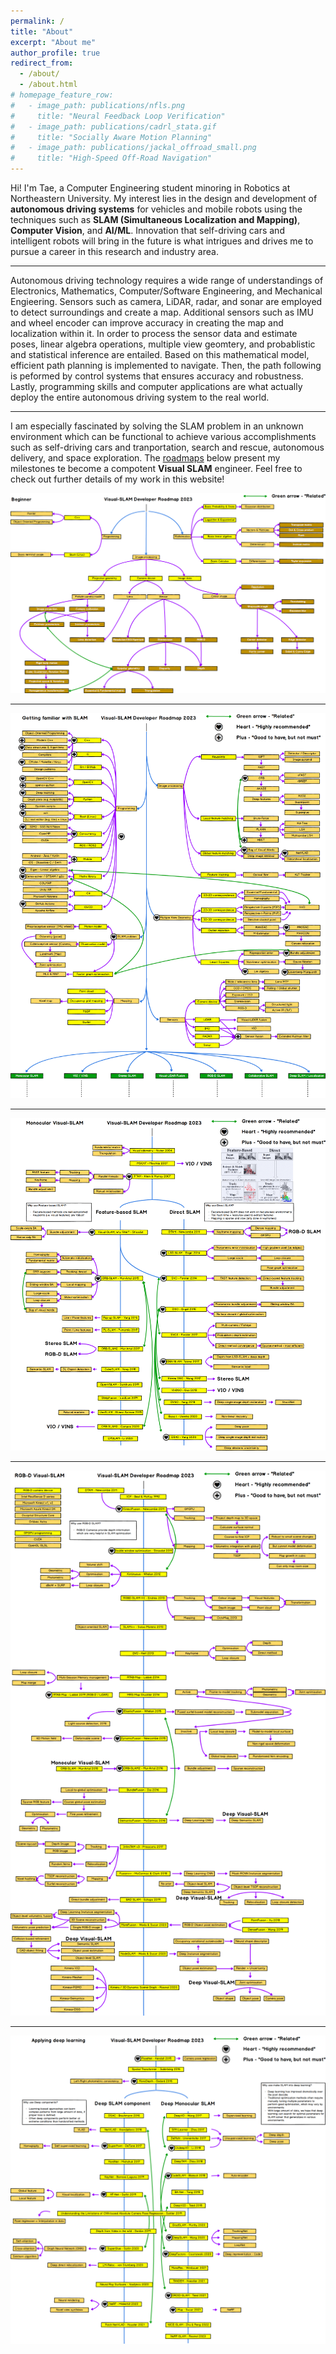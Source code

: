 ```yaml
---
permalink: /
title: "About"
excerpt: "About me"
author_profile: true
redirect_from: 
  - /about/
  - /about.html
# homepage_feature_row:
#   - image_path: publications/nfls.png
#     title: "Neural Feedback Loop Verification"
#   - image_path: publications/cadrl_stata.gif
#     title: "Socially Aware Motion Planning"
#   - image_path: publications/jackal_offroad_small.png
#     title: "High-Speed Off-Road Navigation"
---
```


Hi! I'm Tae, a Computer Engineering student minoring in Robotics at Northeastern University. My interest lies in the design and development of **autonomous driving systems** for vehicles and mobile robots using the techniques such as **SLAM (Simultaneous Localization and Mapping)**, **Computer Vision**, and **AI/ML**. Innovation that self-driving cars and intelligent robots will bring in the future is what intrigues and drives me to pursue a career in this research and industry area.

---

Autonomous driving technology requires a wide range of understandings of Electronics, Mathematics, Computer/Software Engineering, and Mechanical Engieering. Sensors such as camera, LiDAR, radar, and sonar are employed to detect surroundings and create a map. Additional sensors such as IMU and wheel encoder can improve accuracy in creating the map and localization within it. In order to process the sensor data and estimate poses, linear algebra operations, multiple view geomtery, and probablistic and statistical inference are entailed. Based on this mathematical model, efficient path planning is implemented to navigate. Then, the path following is peformed by control systems that ensures accuracy and robustness. Lastly, programming skills and computer applications are what actually deploy the entire autonomous driving system to the real world.

---

I am especially fascinated by solving the SLAM problem in an unknown environment which can be functional to achieve various accomplishments such as self-driving cars and tranportation, search and rescue, autonomous delivery, and space exploration. The [roadmaps](https://github.com/changh95/visual-slam-roadmap) below present my milestones te become a compotent **Visual SLAM** engineer. Feel free to check out further details of my work in this website!  

![Image](/assets/images/beginner_2023.png)

---
![Image](/assets/images/getting-familiar_2023.png)

---
![Image](/assets/images/monocular_2023.png)

---
![Image](/assets/images/rgbd_2023.png)

---
![Image](/assets/images/applying-deep-learning_2023.png)